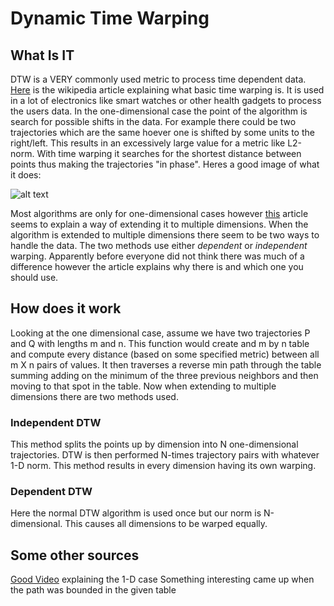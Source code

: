 # Dynamic Time Warping

## What Is IT
DTW is a VERY commonly used metric to process time dependent data.
[Here](https://en.wikipedia.org/wiki/Dynamic_time_warping) is the wikipedia article explaining what basic time warping is.
It is used in a lot of electronics like smart watches or other health gadgets to process the users data.
In the one-dimensional case the point of the algorithm is search for possible shifts in the data.
For example there could be two trajectories which are the same hoever one is shifted by some units to the right/left.
This results in an excessively large value for a metric like L2-norm.
With time warping it searches for the shortest distance between points thus making the trajectories "in phase".
Heres a good image of what it does:

![alt text](https://upload.wikimedia.org/wikipedia/commons/a/ab/Dynamic_time_warping.png "Warp Example")

Most algorithms are only for one-dimensional cases however [this](http://www.cs.ucr.edu/~eamonn/Multi-Dimensional_DTW_Journal.pdf)
article seems to explain a way of extending it to multiple dimensions.
When the algorithm is extended to multiple dimensions there seem to be two ways to handle the data.
The two methods use either *dependent* or *independent* warping.
Apparently before everyone did not think there was much of a difference however the article explains why there is
and which one you should use.

## How does it work
Looking at the one dimensional case, assume we have two trajectories P and Q with lengths m and n.
This function would create and m by n table and compute every distance (based on some specified metric) between all
m X n pairs of values.
It then traverses a reverse min path through the table summing adding on the minimum of the
three previous neighbors and then moving to that spot in the table.
Now when extending to multiple dimensions there are two methods used.

### Independent DTW
This method splits the points up by dimension into N one-dimensional trajectories.
DTW is then performed N-times trajectory pairs with whatever 1-D norm.
This method results in every dimension having its own warping.

### Dependent DTW
Here the normal DTW algorithm is used once but our norm is N-dimensional.
This causes all dimensions to be warped equally.

## Some other sources
[Good Video](https://www.youtube.com/watch?v=_K1OsqCicBY) explaining the 1-D case
Something interesting came up when the path was bounded in the given table